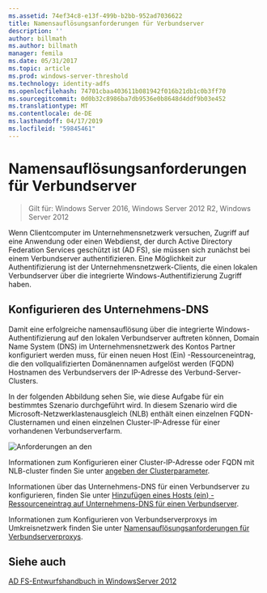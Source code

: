 ```yaml
---
ms.assetid: 74ef34c8-e13f-499b-b2bb-952ad7036622
title: Namensauflösungsanforderungen für Verbundserver
description: ''
author: billmath
ms.author: billmath
manager: femila
ms.date: 05/31/2017
ms.topic: article
ms.prod: windows-server-threshold
ms.technology: identity-adfs
ms.openlocfilehash: 74701cbaa403611b081942f016b21db1c0b3ff70
ms.sourcegitcommit: 0d0b32c8986ba7db9536e0b8648d4ddf9b03e452
ms.translationtype: MT
ms.contentlocale: de-DE
ms.lasthandoff: 04/17/2019
ms.locfileid: "59845461"
---
```

# <a name="name-resolution-requirements-for-federation-servers"></a>Namensauflösungsanforderungen für Verbundserver

>Gilt für: Windows Server 2016, Windows Server 2012 R2, Windows Server 2012

Wenn Clientcomputer im Unternehmensnetzwerk versuchen, Zugriff auf eine Anwendung oder einen Webdienst, der durch Active Directory Federation Services geschützt ist \(AD FS\), sie müssen sich zunächst bei einem Verbundserver authentifizieren. Eine Möglichkeit zur Authentifizierung ist der Unternehmensnetzwerk-Clients, die einen lokalen Verbundserver über die integrierte Windows-Authentifizierung Zugriff haben.  
  
## <a name="configure-corporate-dns"></a>Konfigurieren des Unternehmens-DNS  
Damit eine erfolgreiche namensauflösung über die integrierte Windows-Authentifizierung auf den lokalen Verbundserver auftreten können, Domain Name System \(DNS\) im Unternehmensnetzwerk des Kontos Partner konfiguriert werden muss, für einen neuen Host \(Ein\) -Ressourceneintrag, die den vollqualifizierten Domänennamen aufgelöst werden \(FQDN\) Hostnamen des Verbundservers der IP-Adresse des Verbund-Server-Clusters.  
  
In der folgenden Abbildung sehen Sie, wie diese Aufgabe für ein bestimmtes Szenario durchgeführt wird. In diesem Szenario wird die Microsoft-Netzwerklastenausgleich \(NLB\) enthält einen einzelnen FQDN-Clusternamen und einen einzelnen Cluster-IP-Adresse für einer vorhandenen Verbundserverfarm.  
  
![Anforderungen an den](media/adfs2_deploy_single_fs.gif)  
  
Informationen zum Konfigurieren einer Cluster-IP-Adresse oder FQDN mit NLB-cluster finden Sie unter [angeben der Clusterparameter](https://go.microsoft.com/fwlink/?LinkId=75282).  
  
Informationen über das Unternehmens-DNS für einen Verbundserver zu konfigurieren, finden Sie unter [Hinzufügen eines Hosts &#40;ein&#41; -Ressourceneintrag auf Unternehmens-DNS für einen Verbundserver](../../ad-fs/deployment/Add-a-Host--A--Resource-Record-to-Corporate-DNS-for-a-Federation-Server.md).  
  
Informationen zum Konfigurieren von Verbundserverproxys im Umkreisnetzwerk finden Sie unter [Namensauflösungsanforderungen für Verbundserverproxys](Name-Resolution-Requirements-for-Federation-Server-Proxies.md).  
  

## <a name="see-also"></a>Siehe auch
[AD FS-Entwurfshandbuch in WindowsServer 2012](AD-FS-Design-Guide-in-Windows-Server-2012.md)
